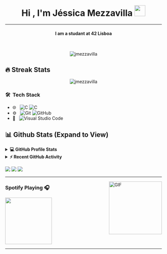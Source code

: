 <h1 align="center">Hi , I'm Jéssica Mezzavilla <img src="https://media.giphy.com/media/hvRJCLFzcasrR4ia7z/giphy.gif" width="35"></h1>

<hr/>
<h4 align="center">
  I am a studant at 42 Lisboa
</h4>
<br>
<p align="center"> <img src="https://komarev.com/ghpvc/?username=jmezzavilla&label=Jéssica's%20Profile%20Views%20&color=dc143c&style=plastic" alt="jmezzavilla" /> </p>

## 🔥 Streak Stats

<p align="center"><img align="center" src="https://github-readme-streak-stats.herokuapp.com/?user=jmezzavilla&theme=algolia" alt="jmezzavilla" /></p>

### 🛠 &nbsp;Tech Stack
- 🌐 &nbsp;
  ![C](https://img.shields.io/badge/-C-333333?style=flat&logo=C)
  ![C](https://img.shields.io/badge/-shell-333333?style=flat&logo=shell)
- ⚙️ &nbsp;
  ![Git](https://img.shields.io/badge/-Git-333333?style=flat&logo=git)
  ![GitHub](https://img.shields.io/badge/-GitHub-333333?style=flat&logo=github)
- 🔧 &nbsp;
  ![Visual Studio Code](https://img.shields.io/badge/-Visual%20Studio%20Code-333333?style=flat&logo=visual-studio-code&logoColor=007ACC)


## 📊 Github Stats (Expand to View)

<details> 
  <summary><b>💻 GitHub Profile Stats</b></summary>
  <br/>
  <p align="center">
    <a href="https://github.com/jmezzavilla"><img align="center" src="https://github-readme-stats.vercel.app/api?username=jmezzavilla&show_icons=true&locale=en&theme=algolia" alt="jmezzavilla" height="192px"/></a>
	</p>
	<p  align="center">
	  <img src="https://github-readme-stats.vercel.app/api/top-langs?username=jmezzavilla&show_icons=true&locale=en&layout=compact&theme=algolia" alt="jmezzavilla" height="192px"/>
	</p>
  <br/>
  <b>Note:</b> Top languages is only a metric of the languages my public code consists of and doesn't reflect experience or skill level.
  </p>
</details>

<details>
  <summary><b>⚡ Recent GitHub Activity</b></summary>
  <br/>
   <a href="https://github.com/jmezzavilla"><img alt="Candida's Activity Graph" src="https://activity-graph.herokuapp.com/graph?username=jmezzavilla&custom_title=Jéssica%20Mezzavilla's%20Contribution%20Graph&theme=react-dark" /></a>
  <br/>

</details>

<br/>

<div> 
  <a href="https://instagram.com/jmezzavilla" target="_blank"><img src="https://img.shields.io/badge/-Instagram-%23E4405F?style=for-the-badge&logo=instagram&logoColor=black" target="_blank"></a>
  <a href="https://www.linkedin.com/in/jéssica-mezzavilla-1865a741/" target="_blank"><img src="https://img.shields.io/badge/-LinkedIn-%230077B5?style=for-the-badge&logo=linkedin&logoColor=black" target="_blank"></a> 
   <a href = "mailto:jessicamezzavilla@gmail.com"><img src="https://img.shields.io/badge/-Gmail-%23333?style=for-the-badge&logo=gmail&logoColor=white" target="_blank"></a>
  
---

<img align="right" alt="GIF" height="170px" src="https://media.giphy.com/media/J5B1Y8QZnzXXbLQIBu/giphy.gif" />

### Spotify Playing 🎧
<p float="left" >
  <img src="https://novatorem-amber-nine.vercel.app/api/spotify" height="150px" src="https://open.spotify.com/user/_jessreis" />
</p>
  
---
  
  
</div>
